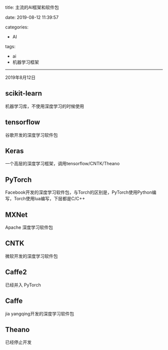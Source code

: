 title: 主流的AI框架和软件包

date: 2019-08-12 11:39:57

categories:
- AI

tags:
- ai
- 机器学习框架

---

2019年8月12日

## scikit-learn
机器学习库，不使用深度学习的时候使用

## tensorflow
谷歌开发的深度学习软件包

## Keras
一个高层的深度学习框架，调用tensorflow/CNTK/Theano

## PyTorch
Facebook开发的深度学习软件包，与Torch的区别是，PyTorch使用Python编写，Torch使用lua编写，下层都是C/C++

## MXNet
Apache 深度学习软件包

## CNTK
微软开发的深度学习软件包

## Caffe2
已经并入 PyTorch

## Caffe
jia yangqing开发的深度学习软件包

## Theano
已经停止开发
